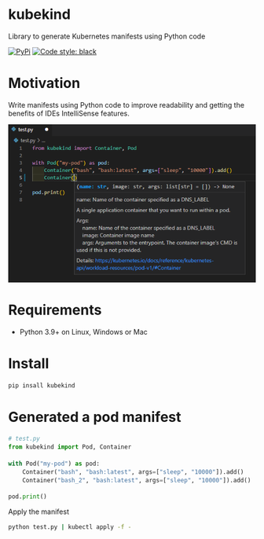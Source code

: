 # kubekind

Library to generate Kubernetes manifests using Python code

[![PyPi](https://img.shields.io/pypi/v/kubekind.svg?style=flat-square)](https://pypi.python.org/pypi/kubekind)
[![Code style: black](https://img.shields.io/badge/code%20style-black-000000.svg?style=flat-square)](https://github.com/ambv/black)

# Motivation

Write manifests using Python code to improve readability and getting the benefits of IDEs IntelliSense features.


<div align="center">
  <img valign="middle" src="https://github.com/joaompinto/kubekind/raw/main/imgs/kubekind.png" />
</div>


# Requirements

- Python 3.9+ on Linux, Windows or Mac

# Install
```sh
pip insall kubekind
```
# Generated a pod manifest
```python
# test.py
from kubekind import Pod, Container

with Pod("my-pod") as pod:
    Container("bash", "bash:latest", args=["sleep", "10000"]).add()
    Container("bash_2", "bash:latest", args=["sleep", "10000"]).add()

pod.print()
```
Apply the manifest
```sh
python test.py | kubectl apply -f -
```
